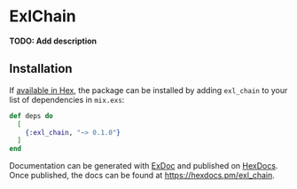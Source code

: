 # ExlChain

**TODO: Add description**

## Installation

If [available in Hex](https://hex.pm/docs/publish), the package can be installed
by adding `exl_chain` to your list of dependencies in `mix.exs`:

```elixir
def deps do
  [
    {:exl_chain, "~> 0.1.0"}
  ]
end
```

Documentation can be generated with [ExDoc](https://github.com/elixir-lang/ex_doc)
and published on [HexDocs](https://hexdocs.pm). Once published, the docs can
be found at <https://hexdocs.pm/exl_chain>.

